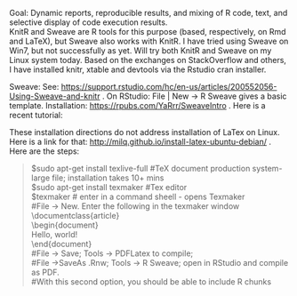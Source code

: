 Goal: Dynamic reports, reproducible results, and mixing of R code, text, and selective display of code execution results.\
KnitR and Sweave are R tools for this purpose (based, respectively, on Rmd and LaTeX), but Sweave also works with KnitR. I have tried using Sweave on Win7, but not successfully as yet. Will try both KnitR and Sweave on my Linux system today. Based on the exchanges on StackOverflow and others, I have installed knitr, xtable and devtools via the Rstudio cran installer. 

Sweave: See: https://support.rstudio.com/hc/en-us/articles/200552056-Using-Sweave-and-knitr . On RStudio: File | New -> R Sweave gives a basic template. Installation: https://rpubs.com/YaRrr/SweaveIntro . Here is a recent tutorial: 


These installation directions do not address installation of LaTex on Linux. Here is a link for that: http://milq.github.io/install-latex-ubuntu-debian/ .  Here are the steps:
>$sudo apt-get install texlive-full #TeX document production system-large file; installation takes 10+ mins\
$sudo apt-get install texmaker #Tex editor\
$texmaker # enter in a command sheell - opens Texmaker\
#File -> New. Enter the following in the texmaker window\
\documentclass{article}  \
\begin{document}  \
    Hello, world!  \
\end{document}  \
#File -> Save; Tools -> PDFLatex to compile; \
#File ->SaveAs .Rnw; Tools -> R Sweave; open in RStudio and compile as PDF. \
#With this second option, you should be able to include R chunks

